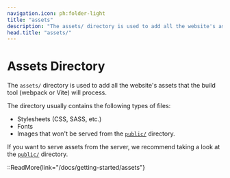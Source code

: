 ```yaml
---
navigation.icon: ph:folder-light
title: "assets"
description: "The assets/ directory is used to add all the website's assets that the build tool will process."
head.title: "assets/"
---
```


# Assets Directory

The `assets/` directory is used to add all the website's assets that the build tool (webpack or Vite) will process.

The directory usually contains the following types of files:

- Stylesheets (CSS, SASS, etc.)
- Fonts
- Images that won't be served from the [`public/`](/guide/directory-structure/public) directory.

If you want to serve assets from the server, we recommend taking a look at the [`public/`](/guide/directory-structure/public) directory.

::ReadMore{link="/docs/getting-started/assets"}
